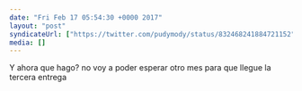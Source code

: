 ```yaml
---
date: "Fri Feb 17 05:54:30 +0000 2017"
layout: "post"
syndicateUrl: ["https://twitter.com/pudymody/status/832468241884721152"]
media: []
---
```

Y ahora que hago? no voy a poder esperar otro mes para que llegue la tercera entrega